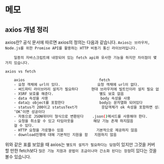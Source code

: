 # 메모

## axios 개념 정리

axios란?
    공식 문서에 따르면 axios의 정의는 다음과 같습니다.
        `Axios는 브라우저, Node.js를 위한 Promise API를 활용하는 HTTP 비동기 통신 라이브러입니다.`

        일종의 자바스크립트에 내장되어 있는 fetch api와 유사한 기능을 하지만 차이점이 몇가지 있습니다. 

    axios vs fetch
```sh
    axios                                  fetch
    - 요청 객체에 url이 있다.                 요청 객채에 url이 없다.
    - 써드파티 라이브러리 설치가 필요하다      현대 브라우저에 빌트인이라 설치 필요 없음
    - XSRF 보호를 해준다.                     별도 보호 없음
    - data 속성을 사용                        body 속성을 사용
    - data는 object를 포함한다                body는 문자열화 되어있다
    - status가 200이고 statusText가           응답객체가 ok 속성을 포함하면 성공이다
    ‘OK’이면 성공이다
    - 자동으로 JSON데이터 형식으로 변환된다    .json()메서드를 사용해야 한다.
    - 요청을 취소할 수 있고 타임아웃을         해당 기능 존재 하지않음
    걸 수 있다.
    - HTTP 요청을 가로챌수 있음               기본적으로 제공하지 않음
    - download진행에 대해 기본적인 지원을 함   지원하지 않음  
```
위와 같은 표를 보았을 때 axios는 `별도의 설치가 필요하다는 담점`이 있지만 그것을 커버할 만한 fetch보다 `많은 기능 지원과 문법이 조금이나마 간소화 된다는 장점`이 있다는 것을 볼수 있습니다.